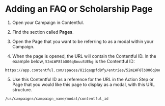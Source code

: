 # Adding an FAQ or Scholarship Page

1.  Open your Campaign in Contentful.

2.  Find the section called **Pages**.

3.  Open the Page that you want to be referring to as a modal within your Campaign.

4.  When the page is opened, the URL will contain the Contentful ID. In the example below, `52mLWF8lbO06q8ouuSUEkg` is the Contentful ID:

```
https://app.contentful.com/spaces/81iqaqpfd8fy/entries/52mLWF8lbO06q8ouuSUEkg
```

5.  Use this Contentful ID as a reference for the URL in the Action Step or Page that you would like this page to display as a modal, with this URL structure.

```
/us/campaigns/campaign_name/modal/contentful_id
```
